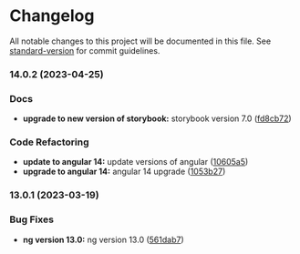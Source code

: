 # Changelog

All notable changes to this project will be documented in this file. See [standard-version](https://github.com/conventional-changelog/standard-version) for commit guidelines.

### 14.0.2 (2023-04-25)


### Docs

* **upgrade to new version of storybook:** storybook version 7.0 ([fd8cb72](https://github.com/ngjoy/matXtnd/commit/fd8cb729a543f17028de97e426cc100257a5122e))


### Code Refactoring

* **update to angular 14:** update versions of angular ([10605a5](https://github.com/ngjoy/matXtnd/commit/10605a52a3620fa8a139e766ad3fa5feabfa0a82))
* **upgrade to angular 14:** angular 14 upgrade ([1053b27](https://github.com/ngjoy/matXtnd/commit/1053b270471f2b60dc15cb4a559c227ed4895883))

### 13.0.1 (2023-03-19)


### Bug Fixes

* **ng version 13.0:** ng version 13.0 ([561dab7](https://github.com/ngjoy/matXtnd/commit/561dab79d4dc3e52ded3938fc712aa779493063c))
